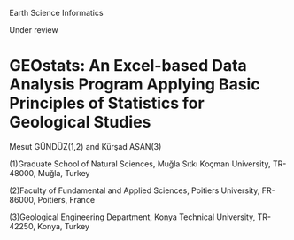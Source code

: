 Earth Science Informatics

Under review

# GEOstats: An Excel-based Data Analysis Program Applying Basic Principles of Statistics for Geological Studies

Mesut GÜNDÜZ(1,2) and Kürşad ASAN(3)

(1)Graduate School of Natural Sciences, Muğla Sıtkı Koçman University, TR-48000, Muğla, Turkey

(2)Faculty of Fundamental and Applied Sciences, Poitiers University, FR-86000, Poitiers, France

(3)Geological Engineering Department, Konya Technical University, TR-42250, Konya, Turkey
